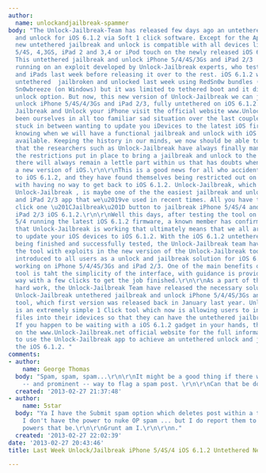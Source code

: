```yaml
---
author:
  name: unlockandjailbreak-spammer
body: "The Unlock-Jailbreak-Team has released few days ago an untethered jailbreak
  and unlock for iOS 6.1.2 via Soft 1 click software. Except for the Apple TV, this
  new untethered jailbreak and unlock is compatible with all devices like: iPhone
  5/4S, 4,3GS, iPad 2 and 3,4 or iPod touch on the newly released iOS 6.1.2 firmware.
  This untethered jailbreak and unlock iPhone 5/4/4S/3Gs and iPad 2/3  iOS 6.1.2 is
  running on an exploit developed by Unlock-Jailbreak experts, who tested it on iPhones
  and iPads last week before releasing it over to the rest. iOS 6.1.2 was originally
  untethered  jailbroken and unlocked last week using RedSn0w bundles (on Mac) and
  Sn0wbreeze (on Windows) but it was limited to tethered boot and it did not had the
  unlock option. But now, this new version of Unlock-Jailbreak we can jailbreak and
  unlock iPhone 5/4S/4/3Gs and iPad 2/3, fully untethered on iOS 6.1.2.\r\n\r\nTo
  Jailbreak and Unlock your iPhone visit the official website www.Unlock-Jailbreak.net\r\n\r\nWe\u2019ve
  been ourselves in all too familiar sad situation over the last couple of weeks,
  stuck in between wanting to update you iDevices to the latest iOS firmware and not
  knowing when we will have a functional jailbreak and unlock with iOS 6.1.2 untethered
  available. Keeping the history in our minds, we now should be able to easy rest
  that the researchers such as Unlock-Jailbreak have always finally managed to escape
  the restrictions put in place to bring a jailbreak and unlock to the masses and
  there will always remain a lettle part within us that has doubts when  Apple released
  a new version of iOS.\r\n\r\nThis is a good news for all who accidently updated
  to iOS 6.1.2, and they have found themselves being restricted out on the new firmware,
  with having no way to get back to iOS 6.1.2. Unlock-Jailbreak, which comes from
  Unlock-Jailbreak , is maybe one of the the easiest jailbreak and unlock iPhone 5/4S/4/3Gs
  and iPad 2/3 app that we\u2019ve used in recent times. All you have to do is to
  click one \u201CJailbreak\u201D button to jailbreak iPhone 5/4S/4 and 3Gs and the
  iPad 2/3 iOS 6.1.2.\r\n\r\nWell this days, after testing the tool on his iPhone
  5/4 running the latest iOS 6.1.2 firmware, a known member has confirmed via Twitter
  that Unlock-Jailbreak is working that ultimately means that we all are now free
  to update your iOS devices to iOS 6.1.2. With the iOS 6.1.2 untethered jailbreak
  being finished and successfully tested, the Unlock-Jailbreak team have included
  the tool with exploits in the new version of the Unlock-Jailbreak tool that was
  introduced to all users as a unlock and jailbreak solution for iOS 6.1.2 untethered
  working on iPhone 5/4/4S/3Gs and iPad 2/3. One of the main benefits of the Unlock-Jailbreak
  tool is taht the simplicity of the interface, with guidance is provided all the
  way with a few clicks to get the job finished.\r\n\r\nAs a part of that they\u2019r
  hard work, the Unlock-Jailbreak Team have released the necessary solution to their
  Unlock-Jailbreak untethered jailbreak and unlock iPhone 5/4/4S/3Gs and iPad 2/3
  tool, which first version was released back in January last year. Unlock-Jailbreak
  is an extremely simple 1 Click tool which now is allowing users to insert the necessary
  files into their idevices so that they can have the untethered jailbreak and unlock.
  If you happen to be waiting with a iOS 6.1.2 gadget in your hands, then please read
  on the www.Unlock-Jailbreak.net official website for the full information on how
  to use the Unlock-Jailbreak app to achieve an untethered unlock and jailbreak on
  the iOS 6.1.2. "
comments:
- author:
    name: George Thomas
  body: "Spam, spam, spam...\r\n\r\nIt might be a good thing if there was an easy
    -- and prominent -- way to flag a spam post. \r\n\r\nCan that be done?"
  created: '2013-02-27 21:37:48'
- author:
    name: 5star
  body: "Ya I have the Submit spam option which deletes post within a thread but unfortunately
    I don't have the power to nuke OP spam ... but I do report them to the higher
    powers that be.\r\n\r\nGrunt am I.\r\n\r\nn."
  created: '2013-02-27 22:02:39'
date: '2013-02-27 20:43:46'
title: Last Week Unlock/Jailbreak iPhone 5/4S/4 iOS 6.1.2 Untethered New and Fresh

---
```

